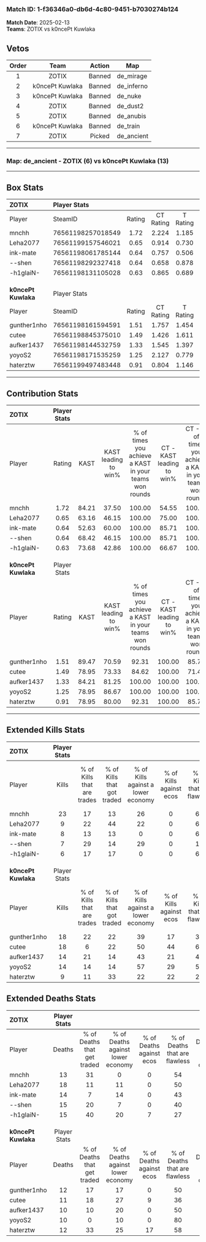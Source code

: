 ### Match ID: 1-f36346a0-db6d-4c80-9451-b7030274b124  
**Match Date**: 2025-02-13  
**Teams**: ZOTIX vs k0ncePt Kuwlaka  

## Vetos  

| Order | Team | Action | Map |
| :---: | :--: | :----: | --- |
| 1 | ZOTIX | Banned | de_mirage |
| 2 | k0ncePt Kuwlaka | Banned | de_inferno |
| 3 | k0ncePt Kuwlaka | Banned | de_nuke |
| 4 | ZOTIX | Banned | de_dust2 |
| 5 | ZOTIX | Banned | de_anubis |
| 6 | k0ncePt Kuwlaka | Banned | de_train |
| 7 | ZOTIX | Picked | de_ancient |

---  

### **Map**: de_ancient - ZOTIX (6) vs k0ncePt Kuwlaka (13)  
---  

## Box Stats  

| **ZOTIX**           | Player Stats      |        |           |          |       |       |       |         |        |      |     |
| :- | :- | :-: | :-: | :-: | :-: | :-: | :-: | :-: | :-: | :-: | :-: |
| Player              | SteamID           | Rating | CT Rating | T Rating | KAST  |  ADR  | Kills | Assists | Deaths | K/D  | HS% |
| mnchh               | 76561198257018549 |  1.72  |   2.224   |  1.185   | 84.21 | 105.6 |  23   |    4    |   13   | 1.77 | 69  |
| Leha2077            | 76561199157546021 |  0.65  |   0.914   |  0.730   | 63.16 | 60.2  |   9   |    6    |   18   | 0.50 | 44  |
| ink-mate            | 76561198061785144 |  0.64  |   0.757   |  0.506   | 52.63 | 58.8  |   8   |    6    |   14   | 0.57 | 37  |
| --shen              | 76561198292327418 |  0.64  |   0.658   |  0.878   | 68.42 | 52.9  |   7   |    3    |   15   | 0.47 | 14  |
| -h1glaiN-           | 76561198131105028 |  0.63  |   0.865   |  0.689   | 73.68 | 48.1  |   6   |    5    |   15   | 0.40 | 66  |
|                     |                   |        |           |          |       |       |       |         |        |      |     |
|                     |                   |        |           |          |       |       |       |         |        |      |     |
|                     |                   |        |           |          |       |       |       |         |        |      |     |
| **k0ncePt Kuwlaka** | Player Stats      |        |           |          |       |       |       |         |        |      |     |
| Player              | SteamID           | Rating | CT Rating | T Rating | KAST  |  ADR  | Kills | Assists | Deaths | K/D  | HS% |
| gunther1nho         | 76561198161594591 |  1.51  |   1.757   |  1.454   | 89.47 | 91.2  |  18   |    4    |   12   | 1.50 | 50  |
| cutee               | 76561198845375010 |  1.49  |   1.426   |  1.611   | 78.95 | 98.9  |  18   |    4    |   11   | 1.64 | 77  |
| aufker1437          | 76561198144532759 |  1.33  |   1.545   |  1.397   | 84.21 | 85.2  |  14   |    4    |   10   | 1.40 | 78  |
| yoyoS2              | 76561198171535259 |  1.25  |   2.127   |  0.779   | 78.95 | 77.9  |  14   |    2    |   10   | 1.40 | 28  |
| haterztw            | 76561199497483448 |  0.91  |   0.804   |  1.146   | 78.95 | 56.2  |   9   |    3    |   12   | 0.75 | 66  |
---  

## Contribution Stats  

| **ZOTIX**           | Player Stats |       |                      |                                                        |                           |                                                             |                          |                                                            |
| :- | :-: | :-: | :-: | :-: | :-: | :-: | :-: | :-: |
| Player              |    Rating    | KAST  | KAST leading to win% | % of times you achieve a KAST in your teams won rounds | CT - KAST leading to win% | CT - % of times you achieve a KAST in your teams won rounds | T - KAST leading to win% | T - % of times you achieve a KAST in your teams won rounds |
| mnchh               |     1.72     | 84.21 |        37.50         |                         100.00                         |           54.55           |                           100.00                            |           0.00           |                            0.00                            |
| Leha2077            |     0.65     | 63.16 |        46.15         |                         100.00                         |           75.00           |                           100.00                            |           0.00           |                            0.00                            |
| ink-mate            |     0.64     | 52.63 |        60.00         |                         100.00                         |           85.71           |                           100.00                            |           0.00           |                            0.00                            |
| --shen              |     0.64     | 68.42 |        46.15         |                         100.00                         |           85.71           |                           100.00                            |           0.00           |                            0.00                            |
| -h1glaiN-           |     0.63     | 73.68 |        42.86         |                         100.00                         |           66.67           |                           100.00                            |           0.00           |                            0.00                            |
|                     |              |       |                      |                                                        |                           |                                                             |                          |                                                            |
|                     |              |       |                      |                                                        |                           |                                                             |                          |                                                            |
|                     |              |       |                      |                                                        |                           |                                                             |                          |                                                            |
| **k0ncePt Kuwlaka** | Player Stats |       |                      |                                                        |                           |                                                             |                          |                                                            |
| Player              |    Rating    | KAST  | KAST leading to win% | % of times you achieve a KAST in your teams won rounds | CT - KAST leading to win% | CT - % of times you achieve a KAST in your teams won rounds | T - KAST leading to win% | T - % of times you achieve a KAST in your teams won rounds |
| gunther1nho         |     1.51     | 89.47 |        70.59         |                         92.31                          |          100.00           |                            85.71                            |          54.55           |                           100.00                           |
| cutee               |     1.49     | 78.95 |        73.33         |                         84.62                          |          100.00           |                            71.43                            |          60.00           |                           100.00                           |
| aufker1437          |     1.33     | 84.21 |        81.25         |                         100.00                         |          100.00           |                           100.00                            |          66.67           |                           100.00                           |
| yoyoS2              |     1.25     | 78.95 |        86.67         |                         100.00                         |          100.00           |                           100.00                            |          75.00           |                           100.00                           |
| haterztw            |     0.91     | 78.95 |        80.00         |                         92.31                          |          100.00           |                            85.71                            |          66.67           |                           100.00                           |
---  

## Extended Kills Stats  

| **ZOTIX**           | Player Stats |                            |                            |                                    |                         |                              |                                 |                                       |                    |           |
| :- | :-: | :-: | :-: | :-: | :-: | :-: | :-: | :-: | :-: | :-: |
| Player              |    Kills     | % of Kills that are trades | % of Kills that got traded | % of Kills against a lower economy | % of Kills against ecos | % of Kills that are flawless | % of Kills that are close duels | % of Kills that are assisted by flash | Pistol Round Kills | AWP Kills |
| mnchh               |      23      |             17             |             13             |                 26                 |            0            |              61              |                4                |                   0                   |         0          |     1     |
| Leha2077            |      9       |             22             |             44             |                 22                 |            0            |              67              |                0                |                   0                   |         0          |     1     |
| ink-mate            |      8       |             13             |             13             |                 0                  |            0            |              63              |                0                |                   0                   |         0          |     0     |
| --shen              |      7       |             29             |             14             |                 29                 |            0            |              14              |                0                |                   0                   |         3          |     0     |
| -h1glaiN-           |      6       |             17             |             17             |                 0                  |            0            |              67              |                0                |                   0                   |         0          |     1     |
|                     |              |                            |                            |                                    |                         |                              |                                 |                                       |                    |           |
|                     |              |                            |                            |                                    |                         |                              |                                 |                                       |                    |           |
|                     |              |                            |                            |                                    |                         |                              |                                 |                                       |                    |           |
| **k0ncePt Kuwlaka** | Player Stats |                            |                            |                                    |                         |                              |                                 |                                       |                    |           |
| Player              |    Kills     | % of Kills that are trades | % of Kills that got traded | % of Kills against a lower economy | % of Kills against ecos | % of Kills that are flawless | % of Kills that are close duels | % of Kills that are assisted by flash | Pistol Round Kills | AWP Kills |
| gunther1nho         |      18      |             22             |             22             |                 39                 |           17            |              33              |                6                |                   6                   |         0          |     2     |
| cutee               |      18      |             6              |             22             |                 50                 |           44            |              61              |                0                |                   0                   |         0          |     2     |
| aufker1437          |      14      |             21             |             14             |                 43                 |           21            |              43              |                0                |                   0                   |         0          |     3     |
| yoyoS2              |      14      |             14             |             14             |                 57                 |           29            |              50              |                7                |                   0                   |         4          |     2     |
| haterztw            |      9       |             11             |             33             |                 22                 |           22            |              22              |               11                |                   0                   |         0          |     1     |
## Extended Deaths Stats  

| **ZOTIX**           | Player Stats |                             |                                   |                          |                               |                            |                           |               |
| :- | :-: | :-: | :-: | :-: | :-: | :-: | :-: | :-: |
| Player              |    Deaths    | % of Deaths that get traded | % of Deaths against lower economy | % of Deaths against ecos | % of Deaths that are flawless | % of Deaths that are close | % of Deaths while blinded | Deaths to AWP |
| mnchh               |      13      |             31              |                 0                 |            0             |              54               |             0              |             0             |       0       |
| Leha2077            |      18      |             11              |                11                 |            0             |              50               |             11             |             6             |       1       |
| ink-mate            |      14      |              7              |                14                 |            0             |              43               |             0              |             0             |       1       |
| --shen              |      15      |             20              |                 7                 |            0             |              40               |             7              |             0             |       2       |
| -h1glaiN-           |      15      |             40              |                20                 |            7             |              27               |             0              |             0             |       0       |
|                     |              |                             |                                   |                          |                               |                            |                           |               |
|                     |              |                             |                                   |                          |                               |                            |                           |               |
|                     |              |                             |                                   |                          |                               |                            |                           |               |
| **k0ncePt Kuwlaka** | Player Stats |                             |                                   |                          |                               |                            |                           |               |
| Player              |    Deaths    | % of Deaths that get traded | % of Deaths against lower economy | % of Deaths against ecos | % of Deaths that are flawless | % of Deaths that are close | % of Deaths while blinded | Deaths to AWP |
| gunther1nho         |      12      |             17              |                17                 |            0             |              50               |             0              |             0             |       0       |
| cutee               |      11      |             18              |                27                 |            9             |              36               |             0              |             0             |       2       |
| aufker1437          |      10      |             10              |                20                 |            0             |              50               |             0              |             0             |       0       |
| yoyoS2              |      10      |              0              |                10                 |            0             |              80               |             10             |             0             |       1       |
| haterztw            |      12      |             33              |                25                 |            17            |              58               |             0              |             0             |       0       |
